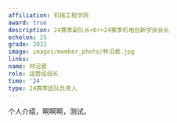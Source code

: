 ```yaml
---
affiliation: 机械工程学院
award: true
description: 24赛季副队长<br>24赛季机电创新学会会长
echelon: 25
grade: 2022
image: images/member_photo/林沼君.jpg
links:
name: 林沼君
role: 运营组组长
time: '24'
type: 24赛季团队负责人
---
```


个人介绍，啊啊啊，测试。


